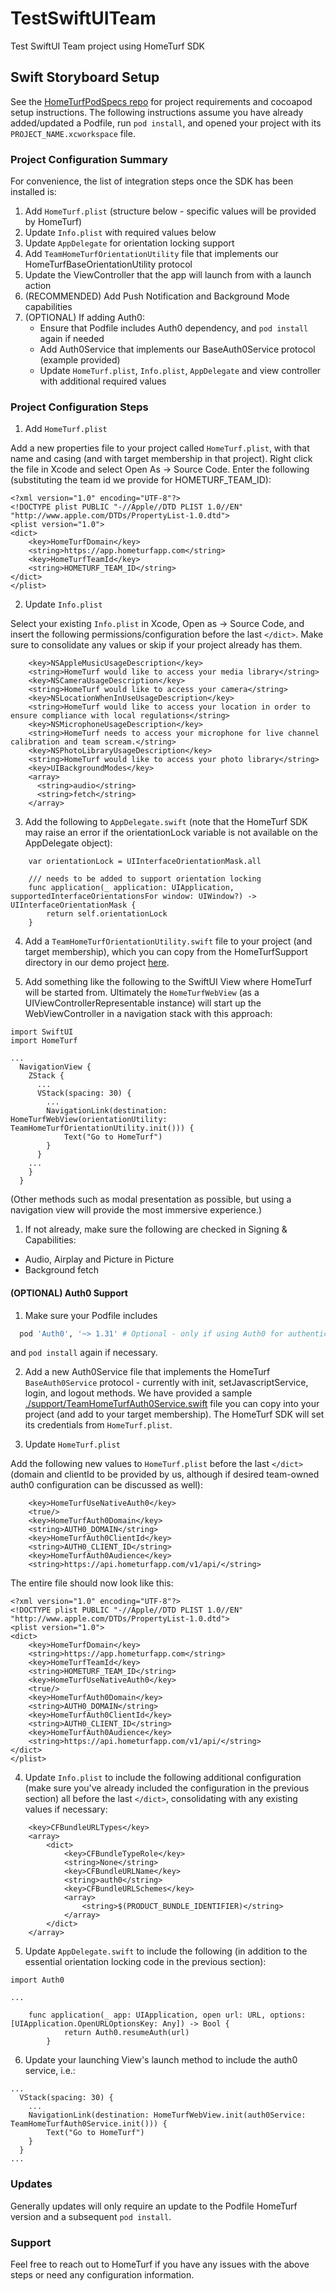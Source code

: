 # TestSwiftUITeam
Test SwiftUI Team project using HomeTurf SDK

## Swift Storyboard Setup

See the [HomeTurfPodSpecs repo](https://github.com/HomeTurf-LLC/hometurfpodspecs) for project requirements and cocoapod setup instructions. The following instructions assume you have already added/updated a Podfile, run `pod install`, and opened your project with its `PROJECT_NAME.xcworkspace` file.

### Project Configuration Summary

For convenience, the list of integration steps once the SDK has been installed is:

1. Add `HomeTurf.plist` (structure below - specific values will be provided by HomeTurf)
2. Update `Info.plist` with required values below
3. Update `AppDelegate` for orientation locking support
4. Add `TeamHomeTurfOrientationUtility` file that implements our HomeTurfBaseOrientationUtility protocol
5. Update the ViewController that the app will launch from with a launch action
6. (RECOMMENDED) Add Push Notification and Background Mode capabilities
7. (OPTIONAL) If adding Auth0:
   - Ensure that Podfile includes Auth0 dependency, and `pod install` again if needed
   - Add Auth0Service that implements our BaseAuth0Service protocol (example provided)
   - Update `HomeTurf.plist`, `Info.plist`, `AppDelegate` and view controller with additional required values

### Project Configuration Steps

1. Add `HomeTurf.plist`

Add a new properties file to your project called `HomeTurf.plist`, with that name and casing (and with target membership in that project). Right click the file in Xcode and select Open As -> Source Code. Enter the following (substituting the team id we provide for HOMETURF_TEAM_ID):

```
<?xml version="1.0" encoding="UTF-8"?>
<!DOCTYPE plist PUBLIC "-//Apple//DTD PLIST 1.0//EN" "http://www.apple.com/DTDs/PropertyList-1.0.dtd">
<plist version="1.0">
<dict>
    <key>HomeTurfDomain</key>
    <string>https://app.hometurfapp.com</string>
    <key>HomeTurfTeamId</key>
    <string>HOMETURF_TEAM_ID</string>
</dict>
</plist>
```

2. Update `Info.plist`

Select your existing `Info.plist` in Xcode, Open as -> Source Code, and insert the following permissions/configuration before the last `</dict>`. Make sure to consolidate any values or skip if your project already has them.

```
    <key>NSAppleMusicUsageDescription</key>
    <string>HomeTurf would like to access your media library</string>
    <key>NSCameraUsageDescription</key>
    <string>HomeTurf would like to access your camera</string>
    <key>NSLocationWhenInUseUsageDescription</key>
    <string>HomeTurf would like to access your location in order to ensure compliance with local regulations</string>
    <key>NSMicrophoneUsageDescription</key>
    <string>HomeTurf needs to access your microphone for live channel calibration and team scream.</string>
    <key>NSPhotoLibraryUsageDescription</key>
    <string>HomeTurf would like to access your photo library</string>
    <key>UIBackgroundModes</key>
    <array>
      <string>audio</string>
      <string>fetch</string>
    </array>
```

3. Add the following to `AppDelegate.swift` (note that the HomeTurf SDK may raise an error if the orientationLock variable is not available on the AppDelegate object):

```
    var orientationLock = UIInterfaceOrientationMask.all

    /// needs to be added to support orientation locking
    func application(_ application: UIApplication, supportedInterfaceOrientationsFor window: UIWindow?) -> UIInterfaceOrientationMask {
        return self.orientationLock
    }
```

4. Add a `TeamHomeTurfOrientationUtility.swift` file to your project (and target membership), which you can copy from the HomeTurfSupport directory in our demo project [here](./TestSwiftUITeam/HomeTurfSupport/TeamHomeTurfOrientationUtility.swift).

5. Add something like the following to the SwiftUI View where HomeTurf will be started from. Ultimately the `HomeTurfWebView` (as a UIViewControllerRepresentable instance) will start up the WebViewController in a navigation stack with this approach:

```
import SwiftUI
import HomeTurf

...
  NavigationView {
    ZStack {
      ...
      VStack(spacing: 30) {
        ...
        NavigationLink(destination: HomeTurfWebView(orientationUtility: TeamHomeTurfOrientationUtility.init())) {
            Text("Go to HomeTurf")
        }
      }
    ...
    }
  }
```

(Other methods such as modal presentation as possible, but using a navigation view will provide the most immersive experience.)

1. If not already, make sure the following are checked in Signing & Capabilities:

- Audio, Airplay and Picture in Picture
- Background fetch

#### (OPTIONAL) Auth0 Support

1. Make sure your Podfile includes 

```.sh
  pod 'Auth0', '~> 1.31' # Optional - only if using Auth0 for authentication
```

and `pod install` again if necessary.

2. Add a new Auth0Service file that implements the HomeTurf `BaseAuth0Service` protocol - currently with init, setJavascriptService, login, and logout methods. We have provided a sample [./support/TeamHomeTurfAuth0Service.swift](./TeamHomeTurfAuth0Service.swift) file you can copy into your project (and add to your target membership). The HomeTurf SDK will set its credentials from `HomeTurf.plist`.

3. Update `HomeTurf.plist`

Add the following new values to `HomeTurf.plist` before the last `</dict>` (domain and clientId to be provided by us, although if desired team-owned auth0 configuration can be discussed as well):

```
    <key>HomeTurfUseNativeAuth0</key>
    <true/>
    <key>HomeTurfAuth0Domain</key>
    <string>AUTH0_DOMAIN</string>
    <key>HomeTurfAuth0ClientId</key>
    <string>AUTH0_CLIENT_ID</string>
    <key>HomeTurfAuth0Audience</key>
    <string>https://api.hometurfapp.com/v1/api/</string>
```

The entire file should now look like this:

```
<?xml version="1.0" encoding="UTF-8"?>
<!DOCTYPE plist PUBLIC "-//Apple//DTD PLIST 1.0//EN" "http://www.apple.com/DTDs/PropertyList-1.0.dtd">
<plist version="1.0">
<dict>
    <key>HomeTurfDomain</key>
    <string>https://app.hometurfapp.com</string>
    <key>HomeTurfTeamId</key>
    <string>HOMETURF_TEAM_ID</string>
    <key>HomeTurfUseNativeAuth0</key>
    <true/>
    <key>HomeTurfAuth0Domain</key>
    <string>AUTH0_DOMAIN</string>
    <key>HomeTurfAuth0ClientId</key>
    <string>AUTH0_CLIENT_ID</string>
    <key>HomeTurfAuth0Audience</key>
    <string>https://api.hometurfapp.com/v1/api/</string>
</dict>
</plist>
```

4. Update `Info.plist` to include the following additional configuration (make sure you've already included the configuration in the previous section) all before the last `</dict>`, consolidating with any existing values if necessary:

```
    <key>CFBundleURLTypes</key>
    <array>
        <dict>
            <key>CFBundleTypeRole</key>
            <string>None</string>
            <key>CFBundleURLName</key>
            <string>auth0</string>
            <key>CFBundleURLSchemes</key>
            <array>
                <string>$(PRODUCT_BUNDLE_IDENTIFIER)</string>
            </array>
        </dict>
    </array>
```

5. Update `AppDelegate.swift` to include the following (in addition to the essential orientation locking code in the previous section):

```
import Auth0

...

    func application(_ app: UIApplication, open url: URL, options: [UIApplication.OpenURLOptionsKey: Any]) -> Bool {
            return Auth0.resumeAuth(url)
        }
```

6. Update your launching View's launch method to include the auth0 service, i.e.:

```
...
  VStack(spacing: 30) {
    ...
    NavigationLink(destination: HomeTurfWebView.init(auth0Service: TeamHomeTurfAuth0Service.init())) {
        Text("Go to HomeTurf")
    }
  }
...
```

### Updates

Generally updates will only require an update to the Podfile HomeTurf version and a subsequent `pod install`.

### Support

Feel free to reach out to HomeTurf if you have any issues with the above steps or need any configuration information.

